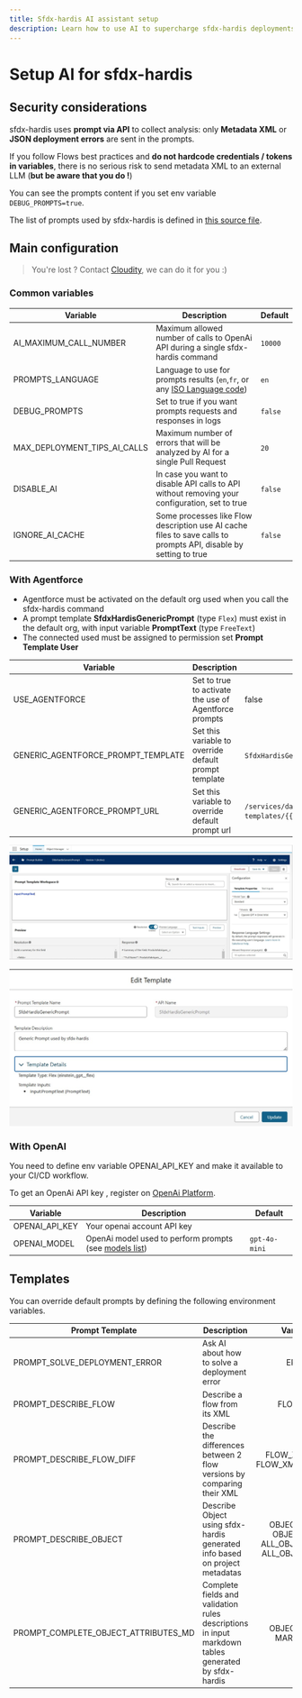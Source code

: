```yaml
---
title: Sfdx-hardis AI assistant setup
description: Learn how to use AI to supercharge sfdx-hardis deployments
---
```

<!-- markdownlint-disable MD013 -->

# Setup AI for sfdx-hardis

## Security considerations

sfdx-hardis uses **prompt via API** to collect analysis: only **Metadata XML** or **JSON deployment errors** are sent in the prompts.

If you follow Flows best practices and **do not hardcode credentials / tokens in variables**, there is no serious risk to send metadata XML to an external LLM (**but be aware that you do !**)

You can see the prompts content if you set env variable `DEBUG_PROMPTS=true`.

The list of prompts used by sfdx-hardis is defined in [this source file](https://github.com/hardisgroupcom/sfdx-hardis/blob/main/src/common/aiProvider/promptTemplates.ts).

## Main configuration

> You're lost ? Contact [Cloudity](https://cloudity.com/#form), we can do it for you :)

### Common variables

| Variable                     | Description                                                                                                                               | Default       |
|------------------------------|-------------------------------------------------------------------------------------------------------------------------------------------|---------------|
| AI_MAXIMUM_CALL_NUMBER       | Maximum allowed number of calls to OpenAi API during a single sfdx-hardis command                                                         | `10000`       |
| PROMPTS_LANGUAGE             | Language to use for prompts results (`en`,`fr`, or any [ISO Language code](https://en.wikipedia.org/wiki/List_of_ISO_639_language_codes)) | `en`          |
| DEBUG_PROMPTS                | Set to true if you want prompts requests and responses in logs                                                                            | `false`       |
| MAX_DEPLOYMENT_TIPS_AI_CALLS | Maximum number of errors that will be analyzed by AI for a single Pull Request                                                            | `20`          |
| DISABLE_AI                   | In case you want to disable API calls to API without removing your configuration, set to true                                             | `false`       |
| IGNORE_AI_CACHE              | Some processes like Flow description use AI cache files to save calls to prompts API, disable by setting to true                          | `false`       |

### With Agentforce

- Agentforce must be activated on the default org used when you call the sfdx-hardis command
- A prompt template **SfdxHardisGenericPrompt** (type `Flex`) must exist in the default org, with input variable **PromptText** (type `FreeText`)
- The connected used must be assigned to permission set **Prompt Template User**

| Variable                     | Description                                                                                                                               | Default       |
|------------------------------|-------------------------------------------------------------------------------------------------------------------------------------------|---------------|
| USE_AGENTFORCE               | Set to true to activate the use of Agentforce prompts                                                                                                             | false |
| GENERIC_AGENTFORCE_PROMPT_TEMPLATE                 | Set this variable to override default prompt template                           | `SfdxHardisGenericPrompt` |
| GENERIC_AGENTFORCE_PROMPT_URL       |  Set this variable to override default prompt url                                 | `/services/data/v{{API_VERSION}}/einstein/prompt-templates/{{GENERIC_AGENTFORCE_PROMPT_TEMPLATE}}/generations`       |

![](assets/images//screenshot-agentforce-config-1.jpg)

![](assets/images//screenshot-agentforce-config-2.jpg)

### With OpenAI

You need to define env variable OPENAI_API_KEY and make it available to your CI/CD workflow.

To get an OpenAi API key , register on [OpenAi Platform](https://platform.openai.com/).

| Variable                     | Description                                                                                                                               | Default       |
|------------------------------|-------------------------------------------------------------------------------------------------------------------------------------------|---------------|
| OPENAI_API_KEY               | Your openai account API key                                                                                                               |               |
| OPENAI_MODEL                 | OpenAi model used to perform prompts (see [models list](https://openai.com/api/pricing/))                                                 | `gpt-4o-mini` |

## Templates

You can override default prompts by defining the following environment variables.

| Prompt Template               | Description                                                             |           Variables            |
|-------------------------------|-------------------------------------------------------------------------|:------------------------------:|
| PROMPT_SOLVE_DEPLOYMENT_ERROR | Ask AI about how to solve a deployment error                            |             ERROR              |
| PROMPT_DESCRIBE_FLOW          | Describe a flow from its XML                                            |            FLOW_XML            |
| PROMPT_DESCRIBE_FLOW_DIFF     | Describe the differences between 2 flow versions by comparing their XML | FLOW_XML_NEW, FLOW_XML_PREVIOUS |
| PROMPT_DESCRIBE_OBJECT        | Describe Object using sfdx-hardis generated info based on project metadatas | OBJECT_NAME, OBJECT_XML, ALL_OBJECTS_LIST, ALL_OBJECT_LINKS |
| PROMPT_COMPLETE_OBJECT_ATTRIBUTES_MD | Complete fields and validation rules descriptions in input markdown tables generated by sfdx-hardis | OBJECT_NAME, MARKDOWN |